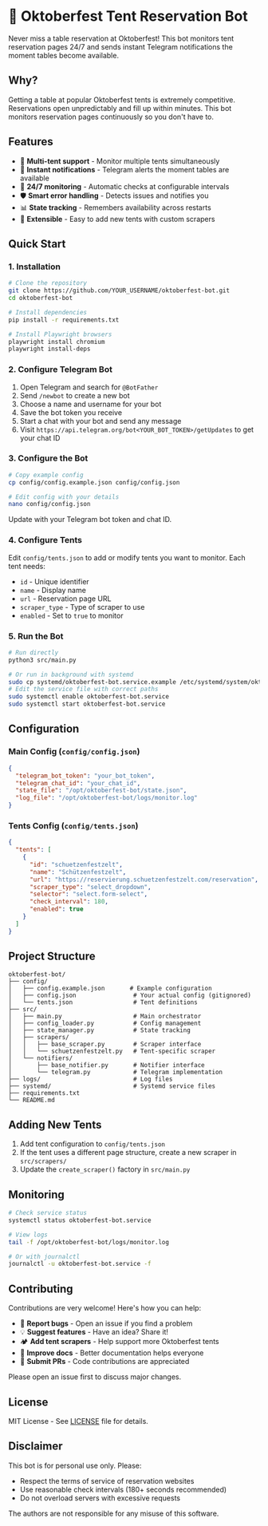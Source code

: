 # 🍺 Oktoberfest Tent Reservation Bot

Never miss a table reservation at Oktoberfest! This bot monitors tent reservation pages 24/7 and sends instant Telegram notifications the moment tables become available.

## Why?

Getting a table at popular Oktoberfest tents is extremely competitive. Reservations open unpredictably and fill up within minutes. This bot monitors reservation pages continuously so you don't have to.

## Features

- 🍺 **Multi-tent support** - Monitor multiple tents simultaneously
- 📱 **Instant notifications** - Telegram alerts the moment tables are available
- 🔄 **24/7 monitoring** - Automatic checks at configurable intervals
- 🛡️ **Smart error handling** - Detects issues and notifies you
- 📊 **State tracking** - Remembers availability across restarts
- 🔧 **Extensible** - Easy to add new tents with custom scrapers

## Quick Start

### 1. Installation

```bash
# Clone the repository
git clone https://github.com/YOUR_USERNAME/oktoberfest-bot.git
cd oktoberfest-bot

# Install dependencies
pip install -r requirements.txt

# Install Playwright browsers
playwright install chromium
playwright install-deps
```

### 2. Configure Telegram Bot

1. Open Telegram and search for `@BotFather`
2. Send `/newbot` to create a new bot
3. Choose a name and username for your bot
4. Save the bot token you receive
5. Start a chat with your bot and send any message
6. Visit `https://api.telegram.org/bot<YOUR_BOT_TOKEN>/getUpdates` to get your chat ID

### 3. Configure the Bot

```bash
# Copy example config
cp config/config.example.json config/config.json

# Edit config with your details
nano config/config.json
```

Update with your Telegram bot token and chat ID.

### 4. Configure Tents

Edit `config/tents.json` to add or modify tents you want to monitor. Each tent needs:
- `id` - Unique identifier
- `name` - Display name
- `url` - Reservation page URL
- `scraper_type` - Type of scraper to use
- `enabled` - Set to `true` to monitor

### 5. Run the Bot

```bash
# Run directly
python3 src/main.py

# Or run in background with systemd
sudo cp systemd/oktoberfest-bot.service.example /etc/systemd/system/oktoberfest-bot.service
# Edit the service file with correct paths
sudo systemctl enable oktoberfest-bot.service
sudo systemctl start oktoberfest-bot.service
```

## Configuration

### Main Config (`config/config.json`)

```json
{
  "telegram_bot_token": "your_bot_token",
  "telegram_chat_id": "your_chat_id",
  "state_file": "/opt/oktoberfest-bot/state.json",
  "log_file": "/opt/oktoberfest-bot/logs/monitor.log"
}
```

### Tents Config (`config/tents.json`)

```json
{
  "tents": [
    {
      "id": "schuetzenfestzelt",
      "name": "Schützenfestzelt",
      "url": "https://reservierung.schuetzenfestzelt.com/reservation",
      "scraper_type": "select_dropdown",
      "selector": "select.form-select",
      "check_interval": 180,
      "enabled": true
    }
  ]
}
```

## Project Structure

```
oktoberfest-bot/
├── config/
│   ├── config.example.json       # Example configuration
│   ├── config.json                # Your actual config (gitignored)
│   └── tents.json                 # Tent definitions
├── src/
│   ├── main.py                    # Main orchestrator
│   ├── config_loader.py           # Config management
│   ├── state_manager.py           # State tracking
│   ├── scrapers/
│   │   ├── base_scraper.py        # Scraper interface
│   │   └── schuetzenfestzelt.py   # Tent-specific scraper
│   └── notifiers/
│       ├── base_notifier.py       # Notifier interface
│       └── telegram.py            # Telegram implementation
├── logs/                          # Log files
├── systemd/                       # Systemd service files
├── requirements.txt
└── README.md
```

## Adding New Tents

1. Add tent configuration to `config/tents.json`
2. If the tent uses a different page structure, create a new scraper in `src/scrapers/`
3. Update the `create_scraper()` factory in `src/main.py`

## Monitoring

```bash
# Check service status
systemctl status oktoberfest-bot.service

# View logs
tail -f /opt/oktoberfest-bot/logs/monitor.log

# Or with journalctl
journalctl -u oktoberfest-bot.service -f
```

## Contributing

Contributions are very welcome! Here's how you can help:

- 🐛 **Report bugs** - Open an issue if you find a problem
- 💡 **Suggest features** - Have an idea? Share it!
- 🏕️ **Add tent scrapers** - Help support more Oktoberfest tents
- 📝 **Improve docs** - Better documentation helps everyone
- 🔧 **Submit PRs** - Code contributions are appreciated

Please open an issue first to discuss major changes.

## License

MIT License - See [LICENSE](LICENSE) file for details.

## Disclaimer

This bot is for personal use only. Please:
- Respect the terms of service of reservation websites
- Use reasonable check intervals (180+ seconds recommended)
- Do not overload servers with excessive requests

The authors are not responsible for any misuse of this software.
